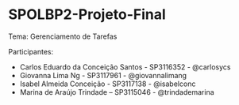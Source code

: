 # SPOLBP2-Projeto-Final

Tema: Gerenciamento de Tarefas

Participantes:
- Carlos Eduardo da Conceição Santos - SP3116352 - @carlosycs
- Giovanna Lima Ng - SP3117961 - @giovannalimang
- Isabel Almeida Conceição - SP3117138 - @isabelconc
- Marina de Araújo Trindade – SP3115046 - @trindademarina
